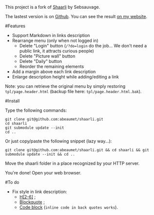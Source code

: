 This project is a fork of [Shaarli](http://sebsauvage.net/wiki/doku.php?id=php:shaarli) by Sebsauvage.

The lastest version is on [Github](https://github.com/abeaumet/shaarli). You can see the
result [on my website](http://shaarli.beaumet.fr).

#Features

* Support Markdown in links description
* Rearrange menu (only when not logged in)
  * Delete "Login" button (`/?do=login` do the job... We don't need a public
    link, it attracts curious people)
  * Delete "Picture wall" button
  * Delete "Daily" button
  * Reorder the remaining elements
* Add a margin above each link description
* Enlarge description height while adding/editing a link

Note: you can retrieve the original menu by simply restoring
`tpl/page.header.html` (backup file here: `tpl/page.header.html.bak`).

#Install

Type the following commands:

```
git clone git@github.com:abeaumet/shaarli.git
cd shaarli
git submodule update --init
cd ..
```

Or just copy/paste the following snippet (lazy way...):

`git clone git@github.com:abeaumet/shaarli.git && cd shaarli && git submodule
update --init && cd ..`

Move the shaarli folder in a place recognized by your HTTP server.

You're done! Open your web browser.

#To do

* Fix style in link description:
  * [H[2-6]](https://daringfireball.net/projects/markdown/syntax#header) ;
  * [Blockquote](https://daringfireball.net/projects/markdown/syntax#blockquote) ;
  * [Code block](https://daringfireball.net/projects/markdown/syntax#precode) (`inline code in back quotes works`).
